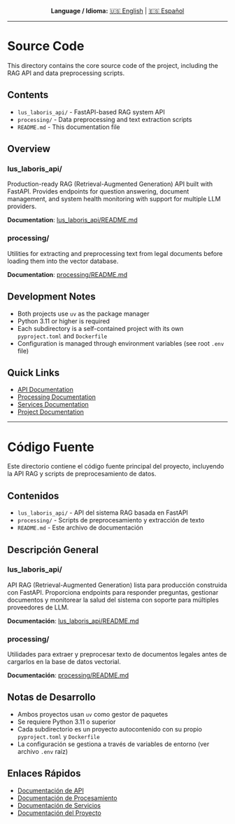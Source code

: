 <div align="center">

**Language / Idioma:**
[🇺🇸 English](#source-code) | [🇪🇸 Español](#código-fuente)

</div>

---
# Source Code

This directory contains the core source code of the project, including the RAG API and data preprocessing scripts.

## Contents

- `lus_laboris_api/` - FastAPI-based RAG system API
- `processing/` - Data preprocessing and text extraction scripts
- `README.md` - This documentation file

## Overview

### lus_laboris_api/

Production-ready RAG (Retrieval-Augmented Generation) API built with FastAPI. Provides endpoints for question answering, document management, and system health monitoring with support for multiple LLM providers.

**Documentation**: [lus_laboris_api/README.md](lus_laboris_api/README.md)

### processing/

Utilities for extracting and preprocessing text from legal documents before loading them into the vector database.

**Documentation**: [processing/README.md](processing/README.md)

## Development Notes

- Both projects use `uv` as the package manager
- Python 3.11 or higher is required
- Each subdirectory is a self-contained project with its own `pyproject.toml` and `Dockerfile`
- Configuration is managed through environment variables (see root `.env` file)

## Quick Links

- [API Documentation](lus_laboris_api/README.md)
- [Processing Documentation](processing/README.md)
- [Services Documentation](../services/README.md)
- [Project Documentation](../docs/README.md)

---

# Código Fuente

Este directorio contiene el código fuente principal del proyecto, incluyendo la API RAG y scripts de preprocesamiento de datos.

## Contenidos

- `lus_laboris_api/` - API del sistema RAG basada en FastAPI
- `processing/` - Scripts de preprocesamiento y extracción de texto
- `README.md` - Este archivo de documentación

## Descripción General

### lus_laboris_api/

API RAG (Retrieval-Augmented Generation) lista para producción construida con FastAPI. Proporciona endpoints para responder preguntas, gestionar documentos y monitorear la salud del sistema con soporte para múltiples proveedores de LLM.

**Documentación**: [lus_laboris_api/README.md](lus_laboris_api/README.md)

### processing/

Utilidades para extraer y preprocesar texto de documentos legales antes de cargarlos en la base de datos vectorial.

**Documentación**: [processing/README.md](processing/README.md)

## Notas de Desarrollo

- Ambos proyectos usan `uv` como gestor de paquetes
- Se requiere Python 3.11 o superior
- Cada subdirectorio es un proyecto autocontenido con su propio `pyproject.toml` y `Dockerfile`
- La configuración se gestiona a través de variables de entorno (ver archivo `.env` raíz)

## Enlaces Rápidos

- [Documentación de API](lus_laboris_api/README.md)
- [Documentación de Procesamiento](processing/README.md)
- [Documentación de Servicios](../services/README.md)
- [Documentación del Proyecto](../docs/README.md)
